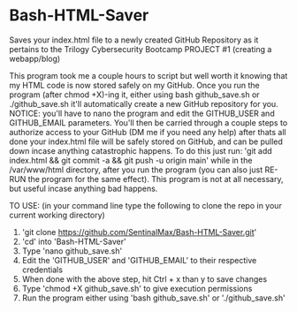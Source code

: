 # Bash-HTML-Saver
Saves your index.html file to a newly created GitHub Repository as it pertains to the Trilogy Cybersecurity Bootcamp PROJECT #1 (creating a webapp/blog)

This program took me a couple hours to script but well worth it knowing that my HTML code is now stored safely on my GitHub. Once you run the program (after chmod +X)-ing it, either using bash github_save.sh or ./github_save.sh it'll automatically create a new GitHub repository for you. NOTICE: you'll have to nano the program and edit the GITHUB_USER and GITHUB_EMAIL parameters. You'll then be carried through a couple steps to authorize access to your GitHub (DM me if you need any help) after thats all done your index.html file will be safely stored on GitHub, and can be pulled down incase anything catastrophic happens. To do this just run: 'git add index.html && git commit -a && git push -u origin main' while in the /var/www/html directory, after you run the program (you can also just RE-RUN the program for the same effect). This program is not at all necessary, but useful incase anything bad happens.

TO USE: (in your command line type the following to clone the repo in your current working directory)

1. 'git clone https://github.com/SentinalMax/Bash-HTML-Saver.git'
2. 'cd' into 'Bash-HTML-Saver'
3. Type 'nano github_save.sh'
4. Edit the 'GITHUB_USER' and 'GITHUB_EMAIL' to their respective credentials
5. When done with the above step, hit Ctrl + x than y to save changes 
5. Type 'chmod +X github_save.sh' to give execution permissions
6. Run the program either using 'bash github_save.sh' or './github_save.sh'
